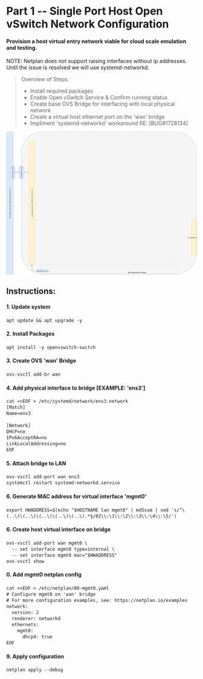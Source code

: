 # Part 1 -- Single Port Host Open vSwitch Network Configuration
#### Provision a host virtual entry network viable for cloud scale emulation and testing.
 NOTE:  Netplan does not support raising interfaces without ip addresses.
        Until the issue is resolved we will use systemd-networkd.
>
> Overview of Steps:
> - Install required packages
> - Enable Open vSwitch Service & Confirm running status
> - Create base OVS Bridge for interfacing with local physical network
> - Create a virtual host ethernet port on the 'wan' bridge
> - Impliment 'systemd-networkd' workaround RE: [BUG#1728134]

![CCIO_Hypervisor-mini_Stack_Diagram](https://github.com/KathrynMorgan/mini-stack/blob/master/1_Single_Port_Host-Open_vSwitch_Network_Configuration/web/drawio/single-port-ovs-host.svg)

## Instructions:
#### 1. Update system
```
apt update && apt upgrade -y
```

#### 2. Install Packages
```
apt install -y openvswitch-switch
```

#### 3. Create OVS  'wan'  Bridge
```
ovs-vsctl add-br wan
```

#### 4. Add physical interface to bridge [EXAMPLE: 'ens3']

````
cat <<EOF > /etc/systemd/network/ens3.network                                                    
[Match]
Name=ens3

[Network]
DHCP=no
IPv6AcceptRA=no
LinkLocalAddressing=no
EOF
````

#### 5. Attach bridge to LAN

````
ovs-vsctl add-port wan ens3
systemctl restart systemd-networkd.service
````

#### 6. Generate MAC address for virtual interface 'mgmt0'
```
export HWADDRESS=$(echo "$HOSTNAME lan mgmt0" | md5sum | sed 's/^\(..\)\(..\)\(..\)\(..\)\(..\).*$/02\\:\1\\:\2\\:\3\\:\4\\:\5/')
```

#### 6. Create host virtual interface on bridge
```
ovs-vsctl add-port wan mgmt0 \
  -- set interface mgmt0 type=internal \
  -- set interface mgmt0 mac="$HWADDRESS"
ovs-vsctl show
```

#### 0. Add mgmt0 netplan config
````
cat <<EOF > /etc/netplan/80-mgmt0.yaml
# Configure mgmt0 on 'wan' bridge
# For more configuration examples, see: https://netplan.io/examples
network:
  version: 2
  renderer: networkd
  ethernets:
    mgmt0:
      dhcp4: true
EOF
````

#### 9. Apply configuration
````
netplan apply --debug
````

<!-- Markdown link & img dfn's -->
[BUG: 1728134]: https://bugs.launchpad.net/netplan/+bug/1728134
